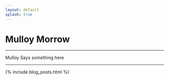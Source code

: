 ```yaml
---
layout: default
splash: true
---
```


# Mulloy Morrow

-------------

Mulloy Says something here

-------------

{% include blog_posts.html %}
